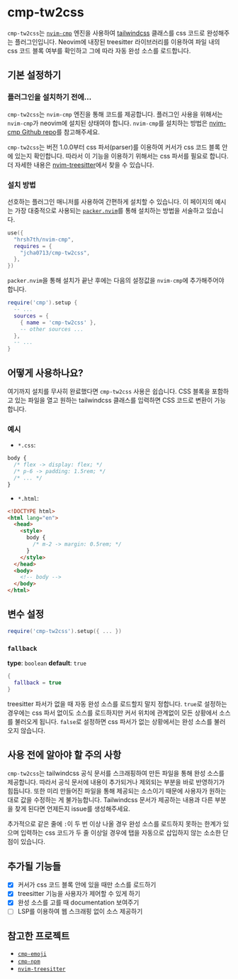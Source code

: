 # cmp-tw2css

`cmp-tw2css`는 [`nvim-cmp`](https://github.com/hrsh7th/nvim-cmp) 엔진을 사용하여 [tailwindcss](https://tailwindcss.com) 클래스를 css 코드로 완성해주는 플러그인입니다.
Neovim에 내장된 treesitter 라이브러리를 이용하여 파일 내의 css 코드 블록 여부를 확인하고 그에 따라 자동 완성 소스를 로드합니다.

## 기본 설정하기

### 플러그인을 설치하기 전에...

`cmp-tw2css`는 `nvim-cmp` 엔진을 통해 코드를 제공합니다. 플러그인 사용을 위해서는 `nvim-cmp`가 neovim에 설치된 상태여야 합니다. `nvim-cmp`를 설치하는 방법은 [nvim-cmp Github repo](https://github.com/hrsh7th/nvim-cmp)를 참고해주세요.

`cmp-tw2css`는 버전 1.0.0부터 css 파서(parser)를 이용하여 커서가 css 코드 블록 안에 있는지 확인합니다. 따라서 이 기능을 이용하기 위해서는 css 파서를 필요로 합니다. 더 자세한 내용은 [nvim-treesitter](https://github.com/nvim-treesitter/nvim-treesitter)에서 찾을 수 있습니다.

### 설치 방법

선호하는 플러그인 매니저를 사용하여 간편하게 설치할 수 있습니다. 이 페이지의 예시는 가장 대중적으로 사용되는 [`packer.nvim`](https://github.com/wbthomason/packer.nvim)를 통해 설치하는 방법을 서술하고 있습니다.

```lua
use({
  "hrsh7th/nvim-cmp",
  requires = {
    "jcha0713/cmp-tw2css",
  },
})
```

`packer.nvim`을 통해 설치가 끝난 후에는 다음의 설정값을 `nvim-cmp`에 추가해주어야 합니다.

```lua
require('cmp').setup {
  -- ...
  sources = {
    { name = 'cmp-tw2css' },
    -- other sources ...
  },
  -- ...
}
```

## 어떻게 사용하나요?

여기까지 설치를 무사히 완료했다면 `cmp-tw2css` 사용은 쉽습니다. CSS 블록을 포함하고 있는 파일을 열고 원하는 tailwindcss 클래스를 입력하면 CSS 코드로 변환이 가능합니다.

### 예시

- `*.css`:

```css
body {
  /* flex -> display: flex; */
  /* p-6 -> padding: 1.5rem; */
  /* ... */
}
```

- `*.html`:

```html
<!DOCTYPE html>
<html lang="en">
  <head>
    <style>
      body {
        /* m-2 -> margin: 0.5rem; */
      }
    </style>
  </head>
  <body>
    <!-- body -->
  </body>
</html>
```

## 변수 설정

```lua
require('cmp-tw2css').setup({ ... })
```

### `fallback`

**type**: `boolean`
**default**: `true`

```lua
{
  fallback = true
}
```

treesitter 파서가 없을 때 자동 완성 소스를 로드할지 말지 정합니다. `true`로 설정하는 경우에는 css 파서 없이도 소스를 로드하지만 커서 위치에 관계없이 모든 상황에서 소스를 불러오게 됩니다. `false`로 설정하면 css 파서가 없는 상황에서는 완성 소스를 불러오지 않습니다.

## 사용 전에 알아야 할 주의 사항

`cmp-tw2css`는 tailwindcss 공식 문서를 스크래핑하여 만든 파일을 통해 완성 소스를 제공합니다. 따라서 공식 문서에 내용이 추가되거나 제외되는 부분을 바로 반영하기가 힘듭니다. 또한 미리 만들어진 파일을 통해 제공되는 소스이기 때문에 사용자가 원하는대로 값을 수정하는 게 불가능합니다. Tailwindcss 문서가 제공하는 내용과 다른 부분을 찾게 된다면 언제든지 issue를 생성해주세요.

추가적으로 같은 줄에 `:`이 두 번 이상 나올 경우 완성 소스를 로드하지 못하는 한계가 있으며 입력하는 css 코드가 두 줄 이상일 경우에 탭을 자동으로 삽입하지 않는 소소한 단점이 있습니다.

## 추가될 기능들

- [x] 커서가 css 코드 블록 안에 있을 때만 소스를 로드하기
- [x] treesitter 기능을 사용자가 제어할 수 있게 하기
- [x] 완성 소스를 고를 때 documentation 보여주기
- [ ] LSP를 이용하여 웹 스크래핑 없이 소스 제공하기

## 참고한 프로젝트

- [`cmp-emoji`](https://github.com/hrsh7th/cmp-emoji)
- [`cmp-npm`](https://github.com/David-Kunz/cmp-npm)
- [`nvim-treesitter`](https://github.com/nvim-treesitter/nvim-treesitter)
